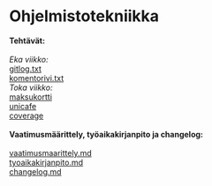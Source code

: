 # Ohjelmistotekniikka
**Tehtävät:**
<br>
<br>
_Eka viikko:_
<br>
[gitlog.txt](https://github.com/DeatNu/ot-harjoitustyo/blob/master/laskarit/viikko1/gitlog.txt)
<br>
[komentorivi.txt](https://github.com/DeatNu/ot-harjoitustyo/blob/master/laskarit/viikko1/komentorivi.txt)
<br>
_Toka viikko:_
<br>
[maksukortti](https://github.com/DeatNu/ot-harjoitustyo/tree/master/laskarit/viikko2/maksukortti)
<br>
[unicafe](https://github.com/DeatNu/ot-harjoitustyo/tree/master/laskarit/viikko2/unicafe)
<br>
[coverage](https://github.com/DeatNu/ot-harjoitustyo/blob/master/laskarit/viikko2/coverage.png)
<br>
<br>
**Vaatimusmäärittely, työaikakirjanpito ja changelog:**
<br>
<br>
[vaatimusmaarittely.md](https://github.com/DeatNu/ot-harjoitustyo/blob/master/dokumentaatio/vaatimusmaarittely.md)
<br>
[tyoaikakirjanpito.md](https://github.com/DeatNu/ot-harjoitustyo/blob/master/dokumentaatio/tyoaikakirjanpito.md)
<br>
[changelog.md](https://github.com/DeatNu/ot-harjoitustyo/blob/master/dokumentaatio/changelog.md)
